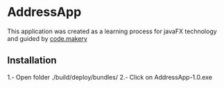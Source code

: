# AddressApp
This application was created as a learning process for javaFX technology and guided by [code.makery](https://code.makery.ch/es/library/javafx-tutorial/)

## Installation
1.- Open folder ./build/deploy/bundles/
2.- Click on AddressApp-1.0.exe
